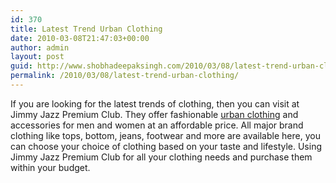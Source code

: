 ```yaml
---
id: 370
title: Latest Trend Urban Clothing
date: 2010-03-08T21:47:03+00:00
author: admin
layout: post
guid: http://www.shobhadeepaksingh.com/2010/03/08/latest-trend-urban-clothing/
permalink: /2010/03/08/latest-trend-urban-clothing/
---
```

If you are looking for the latest trends of clothing, then you can visit at Jimmy Jazz Premium Club. They offer fashionable [urban clothing](http://www.jimmyjazz.com/) and accessories for men and women at an affordable price. All major brand clothing like tops, bottom, jeans, footwear and more are available here, you can choose your choice of clothing based on your taste and lifestyle. Using Jimmy Jazz Premium Club for all your clothing needs and purchase them within your budget.